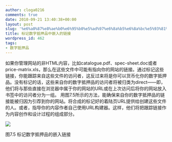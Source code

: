 ```yaml
---
author: cloga0216
comments: true
date: 2010-09-21 13:40:38+00:00
layout: post
slug: '%e6%a0%87%e8%ae%b0%e6%95%b0%e5%ad%97%e6%8a%b5%e6%8a%bc%e5%93%81%e4%b8%ad%e5%b5%8c%e5%85%a5%e7%9a%84%e9%93%be%e6%8e%a5'
title: 标记数字抵押品中嵌入的链接
wordpress_id: 462
tags:
- 数字抵押品
---
```


如果你管理网站的非HTML内容，比如catalogue.pdf、spec-sheet.doc或者price-matrix.xls，那么在这些文件中可能有指向你的网站的链接。通过标记这些链接，你能跟踪来自这些文件的访问者，这反过来将是你可以货币化你的数字抵押品。没有标记的话，这些来自你的数字抵押品的访问者将被归类为direct——即，他们将与那些直接在浏览器中属于你的网站的URL或在上次访问后将你的网站放入书签中的访问者分为一组。
用图7.5所示的方法，能确保来自你的数字抵押品的链接能被归因为引荐到你的网站。将合成的标记好的着陆页URL提供给创建这些文件的人。或者，指导你的内容作者自己使用URL构建器。这样，他们将把跟踪链接作为内容创作和设计过程的组成部分。


[![](http://www.cloga.info/wp-content/uploads/2010/09/7-5.bmp)](http://www.cloga.info/wp-content/uploads/2010/09/7-5.bmp)




图7.5 标记数字抵押品的嵌入链接

